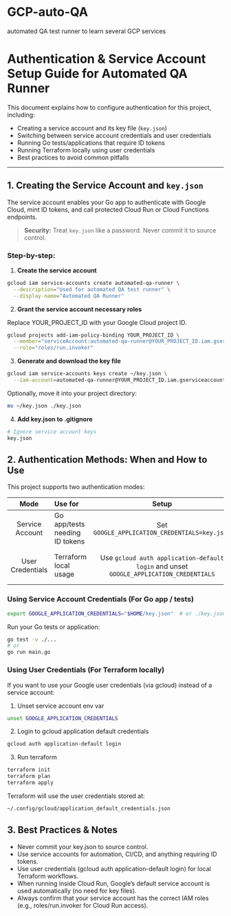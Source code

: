 # GCP-auto-QA

automated QA test runner to learn several GCP services

# Authentication & Service Account Setup Guide for Automated QA Runner

This document explains how to configure authentication for this project, including:

- Creating a service account and its key file (`key.json`)
- Switching between service account credentials and user credentials
- Running Go tests/applications that require ID tokens
- Running Terraform locally using user credentials
- Best practices to avoid common pitfalls

---

## 1. Creating the Service Account and `key.json`

The service account enables your Go app to authenticate with Google Cloud, mint ID tokens, and call protected Cloud Run or Cloud Functions endpoints.

> **Security:** Treat `key.json` like a password. Never commit it to source control.

### Step-by-step:

1. **Create the service account**

```bash
gcloud iam service-accounts create automated-qa-runner \
  --description="Used for automated QA test runner" \
  --display-name="Automated QA Runner"
```

2. **Grant the service account necessary roles**

Replace YOUR_PROJECT_ID with your Google Cloud project ID.

```bash
gcloud projects add-iam-policy-binding YOUR_PROJECT_ID \
  --member="serviceAccount:automated-qa-runner@YOUR_PROJECT_ID.iam.gserviceaccount.com" \
  --role="roles/run.invoker"
```

3. **Generate and download the key file**

```bash
gcloud iam service-accounts keys create ~/key.json \
  --iam-account=automated-qa-runner@YOUR_PROJECT_ID.iam.gserviceaccount.com
```

Optionally, move it into your project directory:

```bash
mv ~/key.json ./key.json
```

4. **Add key.json to .gitignore**

```bash
# Ignore service account keys
key.json
```

## 2. Authentication Methods: When and How to Use

This project supports two authentication modes:

|       Mode       | Use for                        |                                         Setup                                          |              Notes               |
| :--------------: | :----------------------------- | :------------------------------------------------------------------------------------: | :------------------------------: |
| Service Account  | Go app/tests needing ID tokens |                     Set `GOOGLE_APPLICATION_CREDENTIALS=key.json`                      |  Required for minting ID tokens  |
| User Credentials | Terraform local usage          | Use `gcloud auth application-default login` and unset `GOOGLE_APPLICATION_CREDENTIALS` | Easy for Terraform, no ID tokens |

### Using Service Account Credentials (For Go app / tests)

```bash
export GOOGLE_APPLICATION_CREDENTIALS="$HOME/key.json"  # or ./key.json if in project root
```

Run your Go tests or application:

```bash
go test -v ./...
# or
go run main.go
```

### Using User Credentials (For Terraform locally)

If you want to use your Google user credentials (via gcloud) instead of a service account:

1. Unset service account env var

```bash
unset GOOGLE_APPLICATION_CREDENTIALS
```

2. Login to gcloud application default credentials

```bash
gcloud auth application-default login
```

3. Run terraform

```bash
terraform init
terraform plan
terraform apply
```

Terraform will use the user credentials stored at:

```bash
~/.config/gcloud/application_default_credentials.json
```

## 3. Best Practices & Notes

- Never commit your key.json to source control.
- Use service accounts for automation, CI/CD, and anything requiring ID tokens.
- Use user credentials (gcloud auth application-default login) for local Terraform workflows.
- When running inside Cloud Run, Google’s default service account is used automatically (no need for key files).
- Always confirm that your service account has the correct IAM roles (e.g., roles/run.invoker for Cloud Run access).
